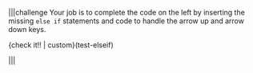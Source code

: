|||challenge
Your job is to complete the code on the left by inserting the missing `else if` statements and code to handle the arrow up and arrow down keys.

{check it!! | custom}(test-elseif)

|||